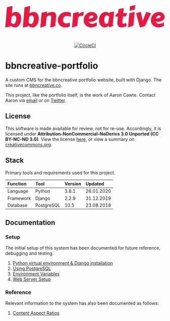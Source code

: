 <p align="center">
  <img src="bbncreative.svg" alt="bbncreative logotype" />
</p>

<br />

<p align="center">
    <a href="https://circleci.com/gh/aaroncawte/bbncreative-portfolio" target="blank" rel="noopener noreferrer">
        <img src="https://circleci.com/gh/aaroncawte/bbncreative-portfolio/tree/master.svg?style=svg&circle-token=dbf29770a59f46187030dc984ae4c03e1f988f42" alt="CircleCI" />
    </a>
</p>

# bbncreative-portfolio

A custom CMS for the bbncreative portfolio website, built with Django. The site runs at [bbncreative.co](https://bbncreative.co).

This project, like the portfolio itself, is the work of Aaron Cawte. Contact Aaron via [email](mailto:aaron@bbncreative.co) or on [Twitter](https://twitter.com/aaroncawte).

## License

This software is made available for review, not for re-use. Accordingly, it is licensed under **Attribution-NonCommercial-NoDerivs 3.0 Unported (CC BY-NC-ND 3.0)**. View the license [here](/LICENSE.md), or view a summary on [creativecommons.org](https://creativecommons.org/licenses/by-nc-nd/3.0/).

## Stack

Primary tools and requirements used for this project.

| Function  | Tool       | Version | Updated    |
| :-------- | :--------- | :------ | :--------- |
| Language  | Python     | 3.8.1   | 26.01.2020 |
| Framework | Django     | 2.2.9   | 31.12.2019 |
| Database  | PostgreSQL | 10.5    | 23.08.2018 |

## Documentation

### Setup

The initial setup of this system has been documented for future reference, debugging and testing.

1. [Python virtual environment & Django installation](/docs/setup/virtualenv.md)
2. [Using PostgreSQL](/docs/setup/postgresql.md)
3. [Environment Variables](/docs/setup/envvars.md)
4. [Web Server Setup](/docs/setup/webserver.md)

### Reference

Relevant information to the system has also been documented as follows:

1. [Content Aspect Ratios](/docs/reference/aspect_ratios.md)
